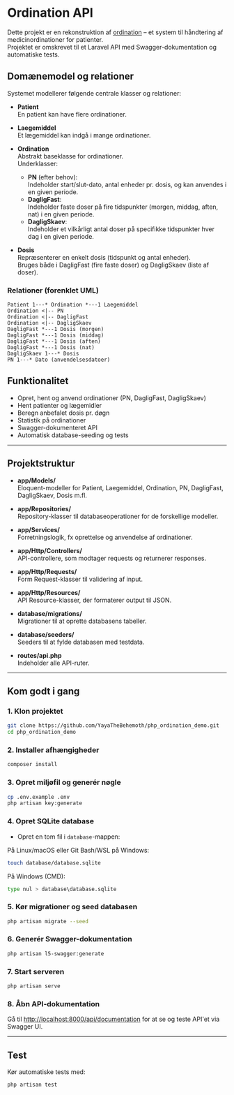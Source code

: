 # Ordination API

Dette projekt er en rekonstruktion af [ordination](https://github.com/YayaTheBehemoth/ordination) – et system til håndtering af medicinordinationer for patienter.  
Projektet er omskrevet til et Laravel API med Swagger-dokumentation og automatiske tests.

## Domænemodel og relationer

Systemet modellerer følgende centrale klasser og relationer:

- **Patient**  
  En patient kan have flere ordinationer.

- **Laegemiddel**  
  Et lægemiddel kan indgå i mange ordinationer.

- **Ordination**  
  Abstrakt baseklasse for ordinationer.  
  Underklasser:
    - **PN** (efter behov):  
      Indeholder start/slut-dato, antal enheder pr. dosis, og kan anvendes i en given periode.
    - **DagligFast**:  
      Indeholder faste doser på fire tidspunkter (morgen, middag, aften, nat) i en given periode.
    - **DagligSkaev**:  
      Indeholder et vilkårligt antal doser på specifikke tidspunkter hver dag i en given periode.

- **Dosis**  
  Repræsenterer en enkelt dosis (tidspunkt og antal enheder).  
  Bruges både i DagligFast (fire faste doser) og DagligSkaev (liste af doser).

### Relationer (forenklet UML)

```
Patient 1---* Ordination *---1 Laegemiddel
Ordination <|-- PN
Ordination <|-- DagligFast
Ordination <|-- DagligSkaev
DagligFast *---1 Dosis (morgen)
DagligFast *---1 Dosis (middag)
DagligFast *---1 Dosis (aften)
DagligFast *---1 Dosis (nat)
DagligSkaev 1---* Dosis
PN 1---* Dato (anvendelsesdatoer)
```

## Funktionalitet

- Opret, hent og anvend ordinationer (PN, DagligFast, DagligSkaev)
- Hent patienter og lægemidler
- Beregn anbefalet dosis pr. døgn
- Statistik på ordinationer
- Swagger-dokumenteret API
- Automatisk database-seeding og tests

---

## Projektstruktur

- **app/Models/**  
  Eloquent-modeller for Patient, Laegemiddel, Ordination, PN, DagligFast, DagligSkaev, Dosis m.fl.

- **app/Repositories/**  
  Repository-klasser til databaseoperationer for de forskellige modeller.

- **app/Services/**  
  Forretningslogik, fx oprettelse og anvendelse af ordinationer.

- **app/Http/Controllers/**  
  API-controllere, som modtager requests og returnerer responses.

- **app/Http/Requests/**  
  Form Request-klasser til validering af input.

- **app/Http/Resources/**  
  API Resource-klasser, der formaterer output til JSON.

- **database/migrations/**  
  Migrationer til at oprette databasens tabeller.

- **database/seeders/**  
  Seeders til at fylde databasen med testdata.

- **routes/api.php**  
  Indeholder alle API-ruter.

---

## Kom godt i gang

### 1. Klon projektet

```sh
git clone https://github.com/YayaTheBehemoth/php_ordination_demo.git
cd php_ordination_demo
```

### 2. Installer afhængigheder

```sh
composer install
```

### 3. Opret miljøfil og generér nøgle

```sh
cp .env.example .env
php artisan key:generate
```

### 4. Opret SQLite database

- Opret en tom fil i `database`-mappen:

På Linux/macOS eller Git Bash/WSL på Windows:
```sh
touch database/database.sqlite
```
På Windows (CMD):
```sh
type nul > database\database.sqlite
```

### 5. Kør migrationer og seed databasen

```sh
php artisan migrate --seed
```

### 6. Generér Swagger-dokumentation

```sh
php artisan l5-swagger:generate
```

### 7. Start serveren

```sh
php artisan serve
```

### 8. Åbn API-dokumentation

Gå til [http://localhost:8000/api/documentation](http://localhost:8000/api/documentation) for at se og teste API'et via Swagger UI.

---

## Test

Kør automatiske tests med:

```sh
php artisan test
```
